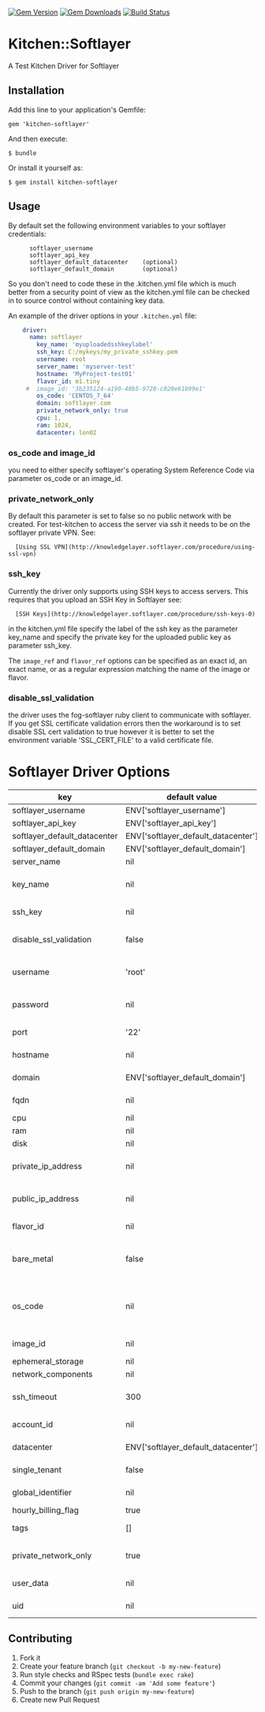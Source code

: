[![Gem Version](https://badge.fury.io/rb/kitchen-softlayer.svg)](http://badge.fury.io/rb/kitchen-softlayer)
[![Gem Downloads](http://ruby-gem-downloads-badge.herokuapp.com/kitchen-softlayer?type=total&color=brightgreen)](https://rubygems.org/gems/kitchen-softlayer)
[![Build Status](https://travis-ci.org/neillturner/kitchen-softlayer.png)](https://travis-ci.org/neillturner/kitchen-softlayer)

# Kitchen::Softlayer

A Test Kitchen Driver for Softlayer


## Installation

Add this line to your application's Gemfile:

    gem 'kitchen-softlayer'

And then execute:

    $ bundle

Or install it yourself as:

    $ gem install kitchen-softlayer

## Usage

By default set the following environment variables to your softlayer credentials:

```
      softlayer_username
      softlayer_api_key
      softlayer_default_datacenter    (optional)
      softlayer_default_domain        (optional)
```

So you don't need to code these in the .kitchen.yml file which is much better from a security point
of view as the kitchen.yml file can be checked in to source control without containing key data.


An example of the driver options in your `.kitchen.yml` file:

```yaml
    driver:
      name: softlayer
        key_name: 'myuploadedsshkeylabel'
        ssh_key: C:/mykeys/my_private_sshkey.pem
        username: root
        server_name: 'myserver-test'
        hostname: 'MyProject-test01'
        flavor_id: m1.tiny
     #  image_id: '3b235124-a190-40b5-9720-c020e61b99e1'
        os_code: 'CENTOS_7_64'
        domain: softlayer.com
        private_network_only: true
        cpu: 1,
        ram: 1024,
        datacenter: lon02
```

### os_code and image_id
you need to either specify softlayer's operating System Reference Code via parameter os_code
or an image_id.

### private_network_only
By default this parameter is set to false so no public network with be created.
For test-kitchen to access the server via ssh it needs to be on the softlayer private VPN. See:

      [Using SSL VPN](http://knowledgelayer.softlayer.com/procedure/using-ssl-vpn)

### ssh_key
 Currently the driver only supports using SSH keys to access servers. This requires that you upload an SSH Key in Softlayer see:

      [SSH Keys](http://knowledgelayer.softlayer.com/procedure/ssh-keys-0)

 in the kitchen.yml file specify the label of the ssh key as the parameter key_name
 and specify the private key for the uploaded public key as parameter ssh_key.

The `image_ref` and `flavor_ref` options can be specified as an exact id,
an exact name, or as a regular expression matching the name of the image or flavor.

### disable_ssl_validation

the driver uses the fog-softlayer ruby client to communicate with softlayer.
If you get SSL certificate validation errors then the workaround is to set disable SSL cert validation to true
however it is better to set the environment variable 'SSL_CERT_FILE' to a valid certificate file.

# Softlayer Driver Options

key | default value | Notes
----|---------------|--------
softlayer_username | ENV['softlayer_username']
softlayer_api_key | ENV['softlayer_api_key']
softlayer_default_datacenter | ENV['softlayer_default_datacenter']
softlayer_default_domain | ENV['softlayer_default_domain']
server_name | nil | Server Name
key_name | nil | the label of the uploaded key
ssh_key| nil | file location of private key
disable_ssl_validation | false | ssl validation for fg softlayer api
username | 'root' | server's administration user
password | nil | server's administration password
port | '22' | ssh port of servef
hostname| nil | hostname of server
domain | ENV['softlayer_default_domain'] | domain nane of server
fqdn | nil | fully qualified domain name
cpu | nil | no of cpus
ram | nil | memory size
disk | nil | disk size
private_ip_address | nil | private ip address of server
public_ip_address | nil | public ip address of server
flavor_id | nil | type of server i.e. m1.tiny
bare_metal | false | server to be created on bare metal (takes longer)
os_code | nil | softlayer's operating System Reference Code
image_id | nil | image id for server
ephemeral_storage | nil | storage
network_components | nil | network
ssh_timeout | 300 | timeout to ssh when server starting
account_id | nil | softlayer account id
datacenter | ENV['softlayer_default_datacenter'] | datacenter code
single_tenant | false | don't share server
global_identifier | nil | softlayer global id
hourly_billing_flag | true
tags | [] | tags for the server
private_network_only | true | if only a private network
user_data | nil | user data for server
uid | nil | softlayer global id

## Contributing

1. Fork it
2. Create your feature branch (`git checkout -b my-new-feature`)
3. Run style checks and RSpec tests (`bundle exec rake`)
4. Commit your changes (`git commit -am 'Add some feature'`)
5. Push to the branch (`git push origin my-new-feature`)
6. Create new Pull Request
